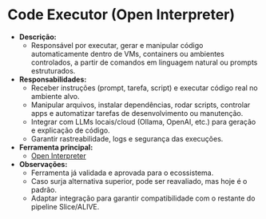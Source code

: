 # Code Executor (Open Interpreter)

- **Descrição:**
  - Responsável por executar, gerar e manipular código automaticamente dentro de VMs, containers ou ambientes controlados, a partir de comandos em linguagem natural ou prompts estruturados.
- **Responsabilidades:**
  - Receber instruções (prompt, tarefa, script) e executar código real no ambiente alvo.
  - Manipular arquivos, instalar dependências, rodar scripts, controlar apps e automatizar tarefas de desenvolvimento ou manutenção.
  - Integrar com LLMs locais/cloud (Ollama, OpenAI, etc.) para geração e explicação de código.
  - Garantir rastreabilidade, logs e segurança das execuções.
- **Ferramenta principal:**
  - [Open Interpreter](https://docs.openinterpreter.com/getting-started/introduction)
- **Observações:**
  - Ferramenta já validada e aprovada para o ecossistema.
  - Caso surja alternativa superior, pode ser reavaliado, mas hoje é o padrão.
  - Adaptar integração para garantir compatibilidade com o restante do pipeline Slice/ALIVE.
